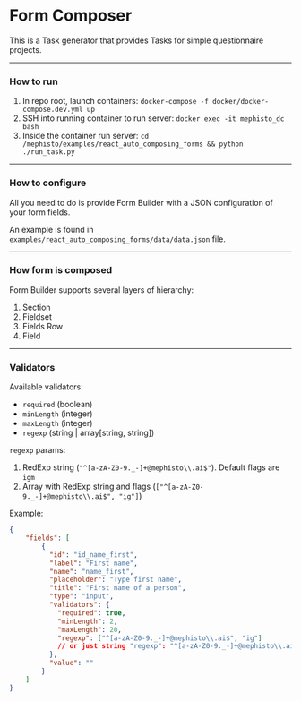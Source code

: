 # Form Composer

This is a Task generator that provides Tasks for simple questionnaire projects.

---

### How to run

1. In repo root, launch containers: `docker-compose -f docker/docker-compose.dev.yml up`
2. SSH into running container to run server: `docker exec -it mephisto_dc bash`
3. Inside the container run server: `cd /mephisto/examples/react_auto_composing_forms && python ./run_task.py`

---

### How to configure

All you need to do is provide Form Builder with a JSON configuration of your form fields.

An example is found in `examples/react_auto_composing_forms/data/data.json` file.

---

### How form is composed

Form Builder supports several layers of hierarchy:

1. Section
2. Fieldset
3. Fields Row
4. Field

---

### Validators

Available validators:
 - `required` (boolean)
 - `minLength` (integer)
 - `maxLength` (integer)
 - `regexp` (string | array[string, string])

`regexp` params:
1. RedExp string (`"^[a-zA-Z0-9._-]+@mephisto\\.ai$"`). Default flags are `igm`
2. Array with RedExp string and flags (`["^[a-zA-Z0-9._-]+@mephisto\\.ai$", "ig"]`)

Example:

```json
{
    "fields": [
        {
          "id": "id_name_first",
          "label": "First name",
          "name": "name_first",
          "placeholder": "Type first name",
          "title": "First name of a person",
          "type": "input",
          "validators": {
            "required": true,
            "minLength": 2,
            "maxLength": 20,
            "regexp": ["^[a-zA-Z0-9._-]+@mephisto\\.ai$", "ig"] 
            // or just string "regexp": "^[a-zA-Z0-9._-]+@mephisto\\.ai$"
          },
          "value": ""
        }
    ]
}
```
